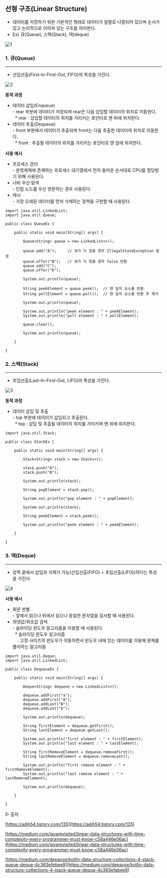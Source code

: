 ## **선형 구조(Linear Structure)**

-   데이터를 저장하기 위한 기본적인 형태로 데이터가 일렬로 나열되어 있으며 순서가 있고 논리적으로 이어져 있는 구조를 의미한다.
-   Ex) 큐(Queue), 스택(Stack), 덱(deque)

![1](https://github.com/user-attachments/assets/90a3217e-548b-4e25-92a8-40dfa4f66a52)

### **1\. 큐(Queue)**

---

-   선입선출(First-In-First-Out, FIFO)의 특성을 가진다.

![2](https://github.com/user-attachments/assets/6611988d-97eb-426c-a940-193949e0313d)

**동작 과정**

-   데이터 삽입(Enqueue)  
    \- rear 부분에 데이터가 저장되며 rear은 다음 삽입할 데이터의 위치로 이동한다.  
      \* rear : 삽입할 데이터의 위치를 가리키는 포인터로 맨 뒤에 위치한다.
-   데이터 추출(Dequeue)  
    \- front 부분에서 데이터가 추출되며 front는 다음 추출한 데이터의 위치로 이동한다.  
      \* front : 추출될 데이터의 위치를 가리키는 포인터로 맨 앞에 위치한다.

**사용 예시**

-   프로세스 관리  
    \- 운영체제에 존재하는 프로세스 대기열에서 먼저 들어온 순서대로 CPU를 할당받기 위해 사용된다.
-   너비 우선 탐색  
    \- 인접 노드를 우선 방문하는 경우 사용된다.
-   캐시  
    \- 가장 오래된 데이터를 먼저 삭제하는 정책을 구현할 때 사용된다.

```
import java.util.LinkedList;
import java.util.Queue;

public class QueueEx {

    public static void main(String[] args) {

        Queue<String> queue = new LinkedList<>();

        queue.add("A");     // 큐가 다 찼을 경우 IllegalStateException 발생
        queue.offer("B");   // 큐가 다 찼을 경우 false 반환
        queue.add("C");
        queue.offer("D");

        System.out.println(queue);

        String peekElement = queue.peek();  // 맨 앞의 요소를 반환
        String pollElement = queue.poll();  // 맨 앞의 요소를 반환 후 제거

        System.out.println(queue);

        System.out.println("peek element : " + peekElement);
        System.out.println("poll element : " + pollElement);

        queue.clear();

        System.out.println(queue);

    }

}
```

### **2\. 스택(Stack)**

---

-   후입선출(Last-In-First-Out, LIFO)의 특성을 가진다.

![3](https://github.com/user-attachments/assets/884d3a69-96ed-42b5-b171-59ad0766b237)

**동작 과정**

-   데이터 삽입 및 추출  
    \- top 부분에 데이터가 삽입되고 추출된다.  
      \* top : 삽입 및 추출될 데이터의 위치를 가리키며 맨 위에 위치한다.

```
import java.util.Stack;

public class StackEx {

    public static void main(String[] args) {

        Stack<String> stack = new Stack<>();

        stack.push("A");
        stack.push("B");

        System.out.println(stack);

        String popElement = stack.pop();

        System.out.println("pop element : " + popElement);

        System.out.println(stack);

        String peekElement = stack.peek();

        System.out.println("peek element : " + peekElement);

    }

}
```

### **3\. 덱(Deque)**

---

-   양쪽 끝에서 삽입과 삭제가 가능(선입선출(FIFO) + 후입선출(LIFO))하다는 특성을 가진다.

![4](https://github.com/user-attachments/assets/65c5d15d-9d42-4588-bd0f-cc8257dc6d6b)

**사용 예시**

-   회문 판별  
    \- 앞에서 읽으나 뒤에서 읽으나 동일한 문자열을 검사할 때 사용된다.
-   최댓값/최솟값 검색  
    \- 슬라이딩 윈도우 알고리즘을 이용할 때 사용된다.  
      \* 슬라이딩 윈도우 알고리즘   
        : 고정 사이즈의 윈도우가 이동하면서 윈도우 내에 있는 데이터를 이용해 문제를 풀이하는 알고리즘

```
import java.util.Deque;
import java.util.LinkedList;

public class DequeueEx {

    public static void main(String[] args) {

        Deque<String> dequeue = new LinkedList<>();

        dequeue.addFirst("a");
        dequeue.addFirst("A");
        dequeue.addLast("B");
        dequeue.addLast("b");

        System.out.println(dequeue);

        String firstElement = dequeue.getFirst();
        String lastElement = dequeue.getLast();

        System.out.println("first element : " + firstElement);
        System.out.println("last element : " + lastElement);

        String firstRemoveElement = dequeue.removeFirst();
        String lastRemoveElement = dequeue.removeLast();

        System.out.println("first remove element : " + firstRemoveElement);
        System.out.println("last remove element : " + lastRemoveElement);

        System.out.println(dequeue);

    }

}
```

▷ 출처

[https://adjh54.tistory.com/135](https://adjh54.tistory.com/135)

[https://medium.com/javarevisited/linear-data-structures-with-time-complexity-every-programmer-must-know-c58a446e06ac](https://medium.com/javarevisited/linear-data-structures-with-time-complexity-every-programmer-must-know-c58a446e06ac)

[https://medium.com/depayse/kotlin-data-structure-collections-4-stack-queue-deque-4c383efebee9](https://medium.com/depayse/kotlin-data-structure-collections-4-stack-queue-deque-4c383efebee9)